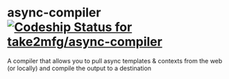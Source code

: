 # async-compiler [ ![Codeship Status for take2mfg/async-compiler](https://codeship.com/projects/9b12abe0-a8db-0133-2a7c-2289211c8d4e/status?branch=master)](https://codeship.com/projects/130759)

A compiler that allows you to pull async templates &amp; contexts from the web (or locally) and compile the output to a destination
